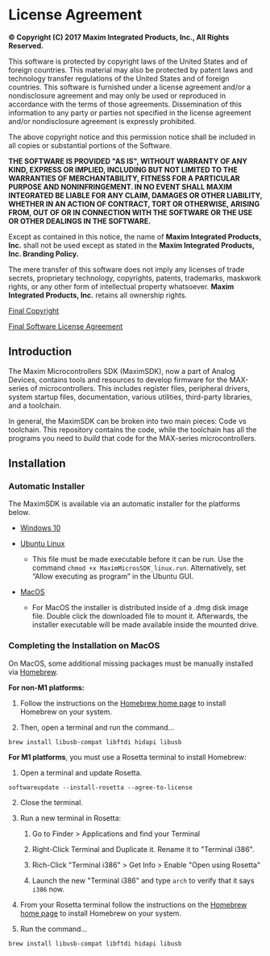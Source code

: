 License Agreement
=====================

**© Copyright (C) 2017 Maxim Integrated Products, Inc., All Rights Reserved.**

This software is protected by copyright laws of the United States and
of foreign countries. This material may also be protected by patent laws
and technology transfer regulations of the United States and of foreign
countries. This software is furnished under a license agreement and/or a
nondisclosure agreement and may only be used or reproduced in accordance
with the terms of those agreements. Dissemination of this information to
any party or parties not specified in the license agreement and/or 
nondisclosure agreement is expressly prohibited.

The above copyright notice and this permission notice shall be included
in all copies or substantial portions of the Software.

**THE SOFTWARE IS PROVIDED "AS IS", WITHOUT WARRANTY OF ANY KIND, EXPRESS
OR IMPLIED, INCLUDING BUT NOT LIMITED TO THE WARRANTIES OF
MERCHANTABILITY, FITNESS FOR A PARTICULAR PURPOSE AND NONINFRINGEMENT.
IN NO EVENT SHALL MAXIM INTEGRATED BE LIABLE FOR ANY CLAIM, DAMAGES
OR OTHER LIABILITY, WHETHER IN AN ACTION OF CONTRACT, TORT OR OTHERWISE,
ARISING FROM, OUT OF OR IN CONNECTION WITH THE SOFTWARE OR THE USE OR
OTHER DEALINGS IN THE SOFTWARE.**

Except as contained in this notice, the name of **Maxim Integrated Products, Inc.** 
shall not be used except as stated in the **Maxim Integrated Products, Inc. Branding Policy.**

The mere transfer of this software does not imply any licenses
of trade secrets, proprietary technology, copyrights, patents,
trademarks, maskwork rights, or any other form of intellectual
property whatsoever. **Maxim Integrated Products, Inc.** retains all 
ownership rights.

[Final Copyright](https://www.maximintegrated.com/en/aboutus/legal/copyrights/default-copyright.html "Final Copyright")

[Final Software License Agreement](https://www.maximintegrated.com/en/aboutus/legal/sla/no-distribute.html "Final SLA")

## Introduction

The Maxim Microcontrollers SDK (MaximSDK), now a part of Analog Devices, contains tools and resources to develop firmware for the MAX-series of microcontrollers.  This includes register files, peripheral drivers, system startup files, documentation, various utilities, third-party libraries, and a toolchain.

In general, the MaximSDK can be broken into two main pieces:  Code vs toolchain.  This repository contains the code, while the toolchain has all the programs you need to _build_ that code for the MAX-series microcontrollers.

## Installation

### Automatic Installer

The MaximSDK is available via an automatic installer for the platforms below.

* [Windows 10](https://www.maximintegrated.com/en/design/software-description.html/swpart=SFW0010820A)

* [Ubuntu Linux](https://www.maximintegrated.com/en/design/software-description.html/swpart=SFW0018720A)

    * This file must be made executable before it can be run. Use the command `chmod +x MaximMicrosSDK_linux.run`. Alternatively, set “Allow executing as program” in the Ubuntu GUI.

* [MacOS](https://www.maximintegrated.com/en/design/software-description.html/swpart=SFW0018610A)

    * For MacOS the installer is distributed inside of a .dmg disk image file. Double click the downloaded file to mount it. Afterwards, the installer executable will be made available inside the mounted drive.

### Completing the Installation on MacOS

On MacOS, some additional missing packages must be manually installed via [Homebrew](https://brew.sh/).

**For non-M1 platforms:**

1. Follow the instructions on the [Homebrew home page](https://brew.sh/) to install Homebrew on your system.

2. Then, open a terminal and run the command...

```shell
brew install libusb-compat libftdi hidapi libusb
```


**For M1 platforms**, you must use a Rosetta terminal to install Homebrew:

1. Open a terminal and update Rosetta.

```shell
softwareupdate --install-rosetta --agree-to-license
```

2. Close the terminal.

3. Run a new terminal in Rosetta:

    1. Go to Finder > Applications and find your Terminal

    2. Right-Click Terminal and Duplicate it.  Rename it to "Terminal i386".

    3. Rich-Click "Terminal i386" > Get Info > Enable "Open using Rosetta"

    4. Launch the new "Terminal i386" and type `arch` to verify that it says `i386` now.

4. From your Rosetta terminal follow the instructions on the [Homebrew home page](https://brew.sh/) to install Homebrew on your system.

5. Run the command...

```shell
brew install libusb-compat libftdi hidapi libusb
```